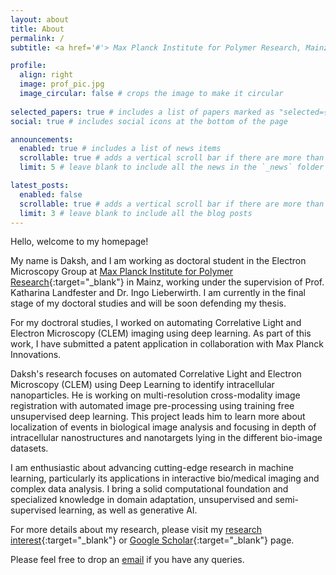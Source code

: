 ```yaml
---
layout: about
title: About
permalink: /
subtitle: <a href='#'> Max Planck Institute for Polymer Research, Mainz, Germany</a>.

profile:
  align: right
  image: prof_pic.jpg
  image_circular: false # crops the image to make it circular
  
selected_papers: true # includes a list of papers marked as "selected={true}"
social: true # includes social icons at the bottom of the page

announcements:
  enabled: true # includes a list of news items
  scrollable: true # adds a vertical scroll bar if there are more than 3 news items
  limit: 5 # leave blank to include all the news in the `_news` folder

latest_posts:
  enabled: false
  scrollable: true # adds a vertical scroll bar if there are more than 3 new posts items
  limit: 3 # leave blank to include all the blog posts
---
```


Hello, welcome to my homepage! 

My name is Daksh, and I am working as doctoral student in the Electron Microscopy Group at [Max Planck Institute for Polymer Research](https://www.mpip-mainz.mpg.de/en/home){:target="_blank"} in Mainz, working under the supervision of Prof. Katharina Landfester and Dr. Ingo Lieberwirth. I am currently in the final stage of my doctoral studies and will be soon defending my thesis.

For my doctroral studies, I worked on automating Correlative Light and Electron Microscopy (CLEM) imaging using deep learning. As part of this work, I have submitted a patent application in collaboration with Max Planck Innovations. 

Daksh's research focuses on automated Correlative Light and Electron Microscopy (CLEM) using Deep Learning to identify intracellular nanoparticles. He is working on multi-resolution cross-modality image registration with automated image pre-processing using training free unsupervised deep learning. This project leads him to learn more about localization of events in biological image analysis and focusing in depth of intracellular nanostructures and nanotargets lying in the different bio-image datasets.

I am enthusiastic about advancing cutting-edge research in machine learning, particularly its applications in interactive bio/medical imaging and complex data analysis. I bring a solid computational foundation and specialized knowledge in domain adaptation, unsupervised and semi-supervised learning, as well as generative AI.

For more details about my research, please visit my [research interest](https://Daksh.github.io/publications/){:target="_blank"} or [Google Scholar](https://scholar.google.com/citations?user=D6JegN4AAAAJ&hl=en){:target="_blank"} page.

Please feel free to drop an [email](mailto:dakshgfsu@gmail.com) if you have any queries.



